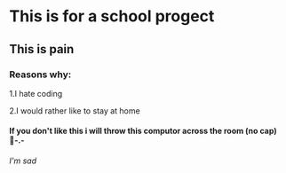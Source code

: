 # This is for a school progect
## This is pain
### Reasons why:

1.I hate coding

2.I would rather like to stay at home

#### If you don't like this i will throw this computor across the room (no cap)🥲-.- 
###### I'm sad
